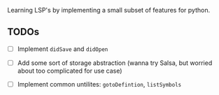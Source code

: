 Learning LSP's by implementing a small subset of features for python. 


## TODOs

- [ ] Implement `didSave` and `didOpen` 
- [ ] Add some sort of storage abstraction (wanna try Salsa, but worried about too complicated for use case)
- [ ] Implement common untilites: `gotoDefintion`, `listSymbols`  

